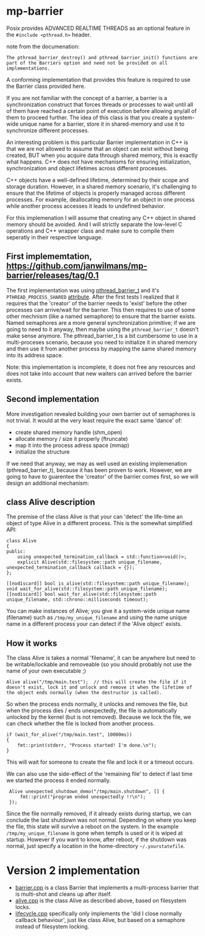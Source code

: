 # mp-barrier

Posix provides ADVANCED REALTIME THREADS as an optional feature in the `#include <pthread.h>` header.

note from the documenation:
```
The pthread_barrier_destroy() and pthread_barrier_init() functions are part of the Barriers option and need not be provided on all implementations.
```

A conforming implementation that provides this feature is required to use the Barrier class provided here.

If you are not familiar with the concept of a barrier, a barrier is a synchronization construct that forces threads or processes to wait until all of them have reached a certain point of execution before allowing any/all of them to proceed further.
The idea of this class is that you create a system-wide unique name for a barrier, store it in shared-memory and use it to synchronize different processes.

An interesting problem is this particular Barrier implementation in C++ is that we are not allowed to assume that an object can exist without being created, BUT when you acquire data through shared memory, this is exactly what happens.
C++ does not have mechanisms for ensuring initialization, synchronization and object lifetimes across different processes.

C++ objects have a well-defined lifetime, determined by their scope and storage duration. However, in a shared memory scenario, it's challenging to ensure that the lifetime of objects is properly managed across different processes. For example, deallocating memory for an object in one process while another process accesses it leads to undefined behavior.

For this implemenation I will assume that creating any C++ object in shared memory should be avoided. And I will strictly separate the low-level C operations and C++ wrapper class and make sure to compile them seperatly in their respective language.

## First implememtation, https://github.com/janwilmans/mp-barrier/releases/tag/0.1

The first implementation was using [pthread_barrier_t](https://linux.die.net/man/3/pthread_barrier_init) and it's `PTHREAD_PROCESS_SHARED` [attribute](https://linux.die.net/man/3/pthread_mutexattr_init). After the first tests I realized that it requires that the 'creator' of the barrier needs to 'exist' before the other processes can arrive/wait for the barrier. This then requires to use of some other mechnism (like a named semaphore) to ensure that the barrier exists. Named semaphores are a more general synchronization primitive; if we are going to need to it anyway, then maybe using the `pthread_barrier_t` doesn't make sense anymore. The pthread_barrier_t is a bit cumbersome to use in a multi-proceses scenario, because you need to initialize it in shared memory and then use it from another process by mapping the same shared memory into its address space.

Note: this implementation is incomplete, it does not free any resources and does not take into account that new waiters can arrived before the barrier exists.

## Second implementation

More investigation revealed building your own barrier out of semaphores is not trivial. It would at the very least require the exact same 'dance' of:

* create shared memory handle (shm_open)
* allocate memory / size it properly (ftruncate)
* map it into the process adress space (mmap)
* initialize the structure

If we need that anyway, we may as well used an existing implemenation (pthread_barrier_t), because it has been proven to work.
However, we are going to have to guarentee the 'creator' of the barrier comes first, so we will design an additional mechanism:

## class Alive description

The premise of the class Alive is that your can 'detect' the life-time an object of type Alive in a different process.
This is the somewhat simplified API:

```
class Alive
{
public:
    using unexpected_termination_callback = std::function<void()>;
    explicit Alive(std::filesystem::path unique_filename, unexpected_termination_callback callback = {});
};

[[nodiscard]] bool is_alive(std::filesystem::path unique_filename);
void wait_for_alive(std::filesystem::path unique_filename);
[[nodiscard]] bool wait_for_alive(std::filesystem::path unique_filename, std::chrono::milliseconds timeout);
```

You can make instances of Alive; you give it a system-wide unique name (filename) such as `/tmp/my_unique_filename` and using the name unique name in a different process your can detect if the 'Alive object' exists.

## How it works

The class Alive is takes a normal 'filename', it can be anywhere but need to be writable/lockable and removeable (so you should probably not use the name of your own executable ;)

```
Alive alive("/tmp/main.test");  // this will create the file if it doesn't exist, lock it and unlock and remove it when the lifetime of the object ends normally (when the destructor is called).
```

So when the process ends normally, it unlocks and removes the file, but when the process dies / ends unexpectedly, the file is automatically unlocked by the kernel (but is not removed).
Because we lock the file, we can check whether the file is locked from another process.

```
if (wait_for_alive("/tmp/main.test", 10000ms))
{
    fmt::print(stderr, "Process started! I'm done.\n");
}
```

This will wait for someone to create the file and lock it or a timeout occurs.

We can also use the side-effect of the 'remaining file' to detect if last time we started the process it ended normally.

```
 Alive unexpected_shutdown_demo("/tmp/main.shutdown", [] {
     fmt::print("program ended unexpectedly !!\n");
 });
```

Since the file normally removed, if it already exists during startup, we can conclude the last shutdown was not normal.
Depending on where you keep the file, this state will survive a reboot on the system. In the example `/tmp/my_unique_filename` is gone when tempfs is used or it is wiped at startup.
However if you want to know, after reboot, if the shutdown was normal, just specify a location in the home-directory `~/.yourstatefile`.


# Version 2 implementation

* [barrier.cpp](https://github.com/janwilmans/mp-barrier/blob/main/src/pthread_barrier/barrier.cpp) is a class Barrier that implements a multi-process barrier that is multi-shot and cleans up after itself.
* [alive.cpp](https://github.com/janwilmans/mp-barrier/blob/main/src/filesystem_lock/alive.cpp) is the class Alive as described above, based on filesystem locks.
* [lifecycle.cpp](https://github.com/janwilmans/mp-barrier/blob/main/src/semaphore/lifecycle.cpp) specifically only implements the 'did I close normally callback behaviour', just like class Alive, but based on a semaphore instead of filesystem locking. 
 





 
